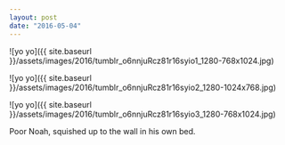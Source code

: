 ```yaml
---
layout: post
date: "2016-05-04"
---
```


![yo yo]({{ site.baseurl }}/assets/images/2016/tumblr_o6nnjuRcz81r16syio1_1280-768x1024.jpg)

![yo yo]({{ site.baseurl }}/assets/images/2016/tumblr_o6nnjuRcz81r16syio2_1280-1024x768.jpg)

![yo yo]({{ site.baseurl }}/assets/images/2016/tumblr_o6nnjuRcz81r16syio3_1280-768x1024.jpg)

Poor Noah, squished up to the wall in his own bed.
